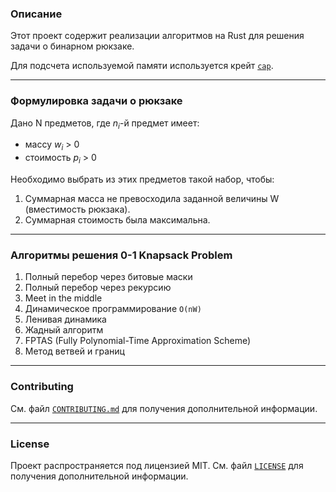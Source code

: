 ### Описание

Этот проект содержит реализации алгоритмов на Rust для решения задачи о бинарном рюкзаке. 

Для подсчета используемой памяти используется крейт [`cap`](https://crates.io/crates/cap).

---

### Формулировка задачи о рюкзаке

Дано N предметов, где $n_i$-й предмет имеет:
- массу $w_i$ > 0 
- стоимость $p_i$ > 0  

Необходимо выбрать из этих предметов такой набор, чтобы:
1. Суммарная масса не превосходила заданной величины W (вместимость рюкзака).
2. Суммарная стоимость была максимальна.

---

### Алгоритмы решения 0-1 Knapsack Problem

1. Полный перебор через битовые маски  
2. Полный перебор через рекурсию  
3. Meet in the middle  
4. Динамическое программирование `O(nW)`  
5. Ленивая динамика  
6. Жадный алгоритм  
7. FPTAS (Fully Polynomial-Time Approximation Scheme)  
8. Метод ветвей и границ  

---

### Contributing

См. файл [`CONTRIBUTING.md`](CONTRIBUTING.md) для получения дополнительной информации.

---

### License

Проект распространяется под лицензией MIT. См. файл [`LICENSE`](LICENSE) для получения дополнительной информации.


